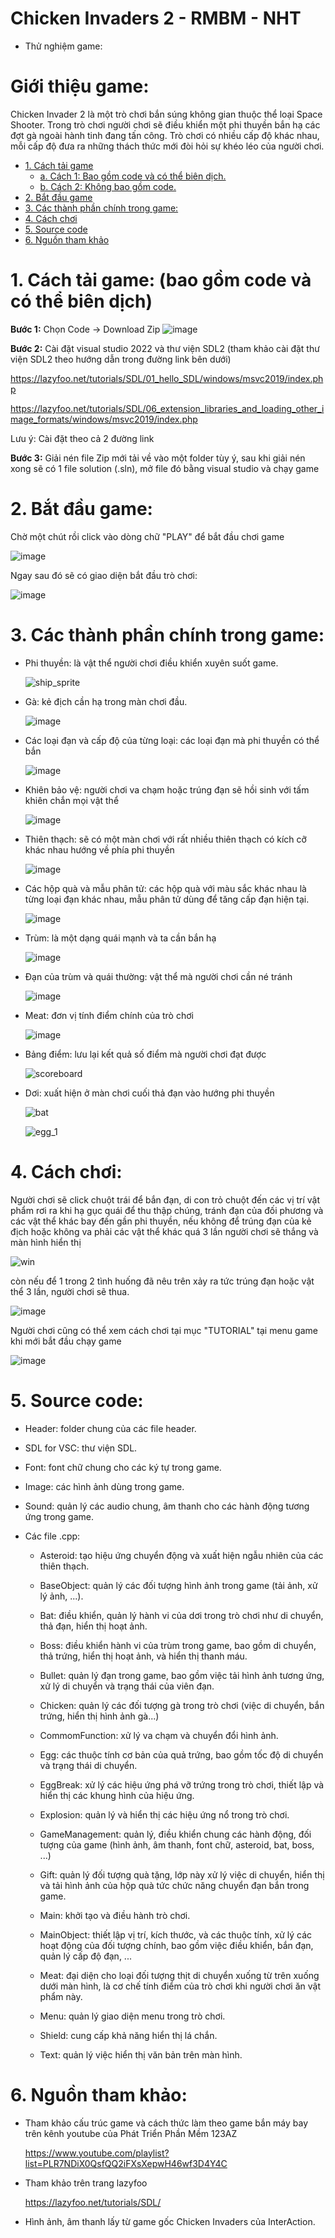 # Chicken Invaders 2 - RMBM - NHT

- Thử nghiệm game:

# Giới thiệu game: 
Chicken Invader 2 là một trò chơi bắn súng không gian thuộc thể loại Space Shooter. Trong trò chơi người chơi sẽ điều khiển một phi thuyền bắn hạ các đợt gà ngoài hành tinh đang tấn công. Trò chơi có nhiều cấp độ khác nhau, mỗi cấp độ đưa ra những thách thức mới đòi hỏi sự khéo léo của người chơi.

- [1. Cách tải game](#0-cách-tải-game)
    * [a. Cách 1: Bao gồm code và có thể biên dịch.](#a-cách-1-bao-gồm-code-và-có-thể-biên-dịch)
    * [b. Cách 2: Không bao gồm code.](#a-cách-1-không-bao-gồm-code)
- [2. Bắt đầu game](#1bắt-đầu-game)
- [3. Các thành phần chính trong game:](#3các-thành-phần-chính-trong-game)
- [4. Cách chơi](#4-cách-chơi)
- [5. Source code](#5-source-code)
- [6. Nguồn tham khảo](#6-nguồn-tham-khảo)


 # 1. Cách tải game: (bao gồm code và có thể biên dịch)
  **Bước 1:** Chọn Code -> Download Zip 
  ![image](https://github.com/user-attachments/assets/1cccc36c-4c28-44c8-8cb8-fb0139d3c1ee)

  **Bước 2:** Cài đặt visual studio 2022 và thư viện SDL2 (tham khảo cài đặt thư viện SDL2 theo hướng dẫn trong đường link bên dưới)
  
 https://lazyfoo.net/tutorials/SDL/01_hello_SDL/windows/msvc2019/index.php
  
  
 https://lazyfoo.net/tutorials/SDL/06_extension_libraries_and_loading_other_image_formats/windows/msvc2019/index.php
  
  Lưu ý: Cài đặt theo cả 2 đường link 

**Bước 3:** Giải nén file Zip mới tải về vào một folder tùy ý, sau khi giải nén xong sẽ có 1 file solution (.sln), mở file đó bằng visual studio và chạy game

# 2. Bắt đầu game:
Chờ một chút rồi click vào dòng chữ "PLAY" để bắt đầu chơi game

![image](https://github.com/user-attachments/assets/85848aba-93c1-43c1-a133-1240291c9a5d)

Ngay sau đó sẽ có giao diện bắt đầu trò chơi:

![image](https://github.com/user-attachments/assets/1d6fbcbd-32ab-4fd8-aad5-c3f45a563bca)

# 3. Các thành phần chính trong game: 
- Phi thuyền: là vật thể người chơi điều khiển xuyên suốt game.

   ![ship_sprite](https://github.com/user-attachments/assets/9d497b14-5da0-43d7-be1a-cf699e4bc644)

- Gà:  kẻ địch cần hạ trong màn chơi đầu.
  
   ![image](https://github.com/user-attachments/assets/a63e5a69-364e-4bdd-823e-bad1e9408cb5) 
  
- Các loại đạn và cấp độ của từng loại: các loại đạn mà phi thuyền có thể bắn
  
  ![image](https://github.com/user-attachments/assets/d24a6b74-772c-4212-9f22-af63585a669d)
  
- Khiên bảo vệ: người chơi va chạm hoặc trúng đạn sẽ hồi sinh với tấm khiên chắn mọi vật thể

  ![image](https://github.com/user-attachments/assets/c2d2b72c-da21-4645-8cb8-8c05ff547045)

- Thiên thạch: sẽ có một màn chơi với rất nhiều thiên thạch có kích cỡ khác nhau hướng về phía phi thuyền
  
  ![image](https://github.com/user-attachments/assets/4711f16f-3591-4f9f-b566-573b22e05018)

- Các hộp quà và mẫu phân tử: các hộp quà với màu sắc khác nhau là từng loại đạn khác nhau, mẫu phân tử dùng để tăng cấp đạn hiện tại.
   
  ![image](https://github.com/user-attachments/assets/ca7cb685-bed1-46df-9702-20f966793365)

- Trùm: là một dạng quái mạnh và ta cần bắn hạ
  
  ![image](https://github.com/user-attachments/assets/7641b003-75a4-4f57-82c2-0ff3b9b0aaf6)
 
- Đạn của trùm và quái thường: vật thể mà người chơi cần né tránh

  ![image](https://github.com/user-attachments/assets/d9222bd7-86e4-4023-97ae-26c0be352831)

- Meat: đơn vị tính điểm chính của trò chơi
  
  ![image](https://github.com/user-attachments/assets/efd5f6f6-3144-437d-9ccd-b3db632fd10d)

- Bảng điểm: lưu lại kết quả số điểm mà người chơi đạt được

  ![scoreboard](https://github.com/user-attachments/assets/cd57e264-6491-45e3-876e-11b5fae913ed)

- Dơi: xuất hiện ở màn chơi cuối thả đạn vào hướng phi thuyền
  
  ![bat](https://github.com/user-attachments/assets/89c07437-d1d7-4f7b-ab61-105eaf7c7a51)

  ![egg_1](https://github.com/user-attachments/assets/e64b0660-9b50-41de-be49-3dbfd054c8f7)


# 4. Cách chơi:
Người chơi sẽ click chuột trái để bắn đạn, di con trỏ chuột đến các vị trí vật phẩm rơi ra khi hạ gục quái để thu thập chúng, tránh đạn của đối phương và các vật thể khác bay đến gần phi thuyền, nếu không để trúng đạn của kẻ địch hoặc không va phải các vật thể khác quá 3 lần người chơi sẽ thắng và màn hình hiển thị

![win](https://github.com/user-attachments/assets/da317650-23be-47fd-9b1b-3768713d0702)

còn nếu để 1 trong 2 tình huống đã nêu trên xảy ra tức trúng đạn hoặc vật thể 3 lần, người chơi sẽ thua.

![image](https://github.com/user-attachments/assets/1562806b-e7be-4eeb-b69b-9bf0fbd83b6d)

Người chơi cũng có thể xem cách chơi tại mục "TUTORIAL" tại menu game khi mới bắt đầu chạy game

![image](https://github.com/user-attachments/assets/699b8b01-4cec-48ec-b69a-82453717aff4)

# 5. Source code:

- Header: folder chung của các file header.
  
- SDL for VSC: thư viện SDL.
  
- Font: font chữ chung cho các ký tự trong game.
  
- Image: các hình ảnh dùng trong game.
  
- Sound: quản lý các audio chung, âm thanh cho các hành động tương ứng trong game.
  
- Các file .cpp:
  
  - Asteroid: tạo hiệu ứng chuyển động và xuất hiện ngẫu nhiên của các thiên thạch.
    
  - BaseObject: quản lý các đối tượng hình ảnh trong game (tải ảnh, xử lý ảnh, ...).
    
  - Bat: điều khiển, quản lý hành vi của dơi trong trò chơi như di chuyển, thả đạn, hiển thị hoạt ảnh.
    
  - Boss: điều khiển hành vi của trùm trong game, bao gồm di chuyển, thả trứng, hiển thị hoạt ảnh, và hiển thị thanh máu.
    
  - Bullet: quản lý đạn trong game, bao gồm việc tải hình ảnh tương ứng, xử lý di chuyển và trạng thái của viên đạn.
    
  - Chicken: quản lý các đối tượng gà trong trò chơi (việc di chuyển, bắn trứng, hiển thị hình ảnh gà...)
    
  - CommomFunction: xử lý va chạm và chuyển đổi hình ảnh.
    
  - Egg: các thuộc tính cơ bản của quả trứng, bao gồm tốc độ di chuyển và trạng thái di chuyển.
    
  - EggBreak: xử lý các hiệu ứng phá vỡ trứng trong trò chơi, thiết lập và hiển thị các khung hình của hiệu ứng.
    
  - Explosion: quản lý và hiển thị các hiệu ứng nổ trong trò chơi.
    
  - GameManagement: quản lý, điều khiển chung các hành động, đối tượng của game (hình ảnh, âm thanh, font chữ, asteroid, bat, boss, ...)
    
  - Gift: quản lý đối tượng quà tặng, lớp này xử lý việc di chuyển, hiển thị và tải hình ảnh của hộp quà tức chức năng chuyển đạn bắn trong game.
    
  - Main: khởi tạo và điều hành trò chơi.
    
  - MainObject: thiết lập vị trí, kích thước, và các thuộc tính, xử lý các hoạt động của đối tượng chính, bao gồm việc điều khiển, bắn đạn, quản lý cấp độ đạn, ...
    
  - Meat: đại diện cho loại đối tượng thịt di chuyển xuống từ trên xuống dưới màn hình, là cơ chế tính điểm của trò chơi khi người chơi ăn vật phẩm này.
    
  - Menu: quản lý giao diện menu trong trò chơi.
    
  - Shield: cung cấp khả năng hiển thị lá chắn.
    
  - Text: quản lý việc hiển thị văn bản trên màn hình.
    
# 6. Nguồn tham khảo:
- Tham khảo cấu trúc game và cách thức làm theo game bắn máy bay trên kênh youtube của Phát Triển Phần Mềm 123AZ
  
  https://www.youtube.com/playlist?list=PLR7NDiX0QsfQQ2iFXsXepwH46wf3D4Y4C
  
- Tham khảo trên trang lazyfoo
  
  https://lazyfoo.net/tutorials/SDL/

- Hình ảnh, âm thanh lấy từ game gốc Chicken Invaders của InterAction.
  
